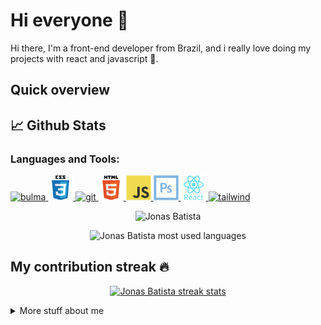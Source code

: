 # Hi everyone :wave:

Hi there, I'm a front-end developer from Brazil, and i really love doing my projects with react and javascript :sparkling_heart:.

## Quick overview

## 📈 Github Stats
<h3 align="left">Languages and Tools:</h3>
<p align="left"> <a href="https://bulma.io/" target="_blank" rel="noreferrer"> <img src="https://raw.githubusercontent.com/gilbarbara/logos/804dc257b59e144eaca5bc6ffd16949752c6f789/logos/bulma.svg" alt="bulma" width="40" height="40"/> </a> <a href="https://www.w3schools.com/css/" target="_blank" rel="noreferrer"> <img src="https://raw.githubusercontent.com/devicons/devicon/master/icons/css3/css3-original-wordmark.svg" alt="css3" width="40" height="40"/> </a> <a href="https://git-scm.com/" target="_blank" rel="noreferrer"> <img src="https://www.vectorlogo.zone/logos/git-scm/git-scm-icon.svg" alt="git" width="40" height="40"/> </a> <a href="https://www.w3.org/html/" target="_blank" rel="noreferrer"> <img src="https://raw.githubusercontent.com/devicons/devicon/master/icons/html5/html5-original-wordmark.svg" alt="html5" width="40" height="40"/> </a> <a href="https://developer.mozilla.org/en-US/docs/Web/JavaScript" target="_blank" rel="noreferrer"> <img src="https://raw.githubusercontent.com/devicons/devicon/master/icons/javascript/javascript-original.svg" alt="javascript" width="40" height="40"/> </a> <a href="https://www.photoshop.com/en" target="_blank" rel="noreferrer"> <img src="https://raw.githubusercontent.com/devicons/devicon/master/icons/photoshop/photoshop-line.svg" alt="photoshop" width="40" height="40"/> </a> <a href="https://reactjs.org/" target="_blank" rel="noreferrer"> <img src="https://raw.githubusercontent.com/devicons/devicon/master/icons/react/react-original-wordmark.svg" alt="react" width="40" height="40"/> </a> <a href="https://tailwindcss.com/" target="_blank" rel="noreferrer"> <img src="https://www.vectorlogo.zone/logos/tailwindcss/tailwindcss-icon.svg" alt="tailwind" width="40" height="40"/> </a> </p>
<p align="center"> <img src="https://github-readme-stats.vercel.app/api?username=jonas-nb&show_icons=true&count_private=true&theme=midnight-purple" alt="Jonas Batista" />

<p align="center"> <img src="https://github-readme-stats.vercel.app/api/top-langs/?username=jonas-nb&layout=compact&theme=midnight-purple" alt="Jonas Batista most used languages" />

## My contribution streak 🔥

<p align="center">
  <a href="https://github.com/jonas-nb/github-readme-streak-stats">
    <img src="https://github-readme-streak-stats.herokuapp.com/?user=jonas-nb&theme=midnight-purple#version3" alt="Jonas Batista streak stats"/>
  </a>
</p>
<details>
<summary>
	More stuff about me
</summary>


## What I'm currently learning 📚

- JavaScript
- React.js


## My recent work :man_technologist:
- Pokeinit


</details>

